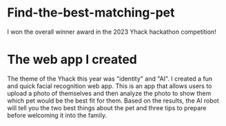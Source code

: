# Find-the-best-matching-pet
I won the overall winner award in the 2023 Yhack hackathon competition! 

<h1>The web app I created</h1>
The theme of the Yhack this year was "identity" and "AI". I created a fun and quick facial recognition web app.
This is an app that allows users to upload a photo of themselves and then analyze the photo to show them which pet would be the best fit for them. 
Based on the results, the AI robot will tell you the two best things about the pet and three tips to prepare before welcoming it into the family. 
